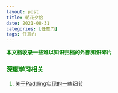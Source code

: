 ```yaml
---
layout: post
title: 朝花夕拾
date: 2021-08-31
categories: [任意门]
tags: 任意门
---
```


**<font color=green>本文档收录一些难以知识归档的外部知识碎片<font>**
  
### 深度学习相关
1. [关于Padding实现的一些细节](https://zhuanlan.zhihu.com/p/73118626)
